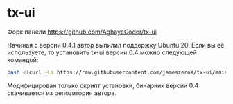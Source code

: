 # tx-ui
Форк панели https://github.com/AghayeCoder/tx-ui

Начиная с версии 0.4.1 автор выпилил поддержку Ubuntu 20. Если вы её используете, то установить tx-ui версии 0.4 можно следующей командой:
```bash
bash <(curl -Ls https://raw.githubusercontent.com/jameszeroX/tx-ui/main/install.sh)
```
Модифицирован только скрипт установки, бинарник версии 0.4 скачивается из репозитория автора.


